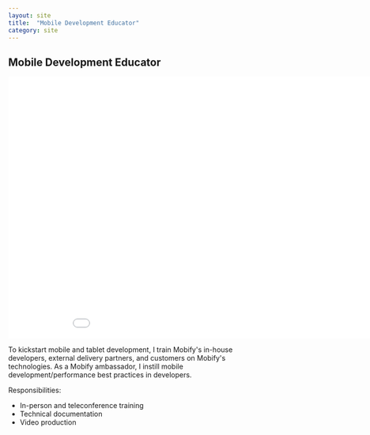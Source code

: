 ```yaml
---
layout: site
title:  "Mobile Development Educator"
category: site
---
```


## Mobile Development Educator

<div class="c-video">
	<iframe src="//player.vimeo.com/video/94033378" width="950" height="529" frameborder="0" class="c-video__embed" webkitallowfullscreen mozallowfullscreen allowfullscreen></iframe>
</div>

To kickstart mobile and tablet development, I train Mobify's in-house developers,
external delivery partners, and customers on Mobify's technologies.
As a Mobify ambassador, I instill mobile development/performance best practices
in developers.

Responsibilities:

* In-person and teleconference training
* Technical documentation
* Video production

